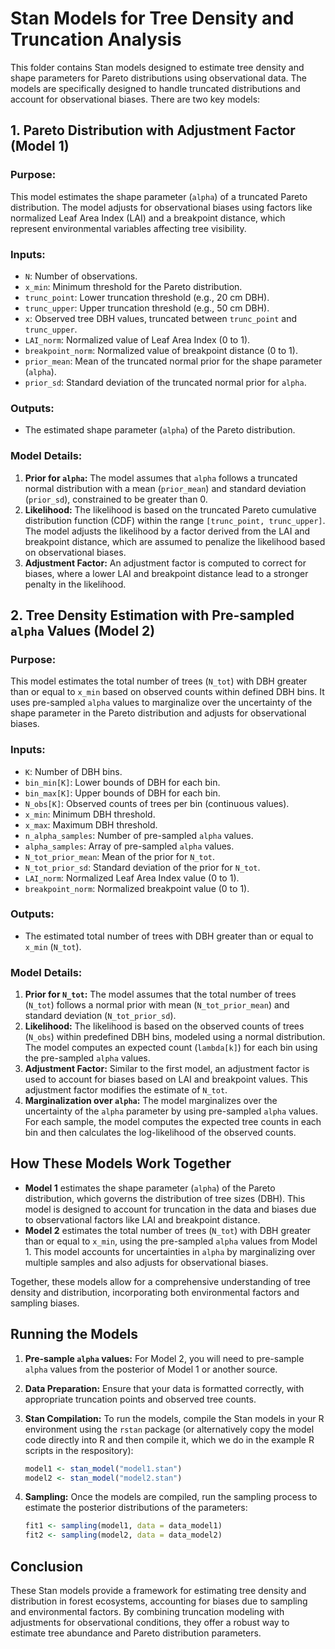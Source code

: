 
# Stan Models for Tree Density and Truncation Analysis

This folder contains Stan models designed to estimate tree density and shape parameters for Pareto distributions using observational data. The models are specifically designed to handle truncated distributions and account for observational biases. There are two key models:

## 1. Pareto Distribution with Adjustment Factor (Model 1)

### Purpose:
This model estimates the shape parameter (`alpha`) of a truncated Pareto distribution. The model adjusts for observational biases using factors like normalized Leaf Area Index (LAI) and a breakpoint distance, which represent environmental variables affecting tree visibility.

### Inputs:
- `N`: Number of observations.
- `x_min`: Minimum threshold for the Pareto distribution.
- `trunc_point`: Lower truncation threshold (e.g., 20 cm DBH).
- `trunc_upper`: Upper truncation threshold (e.g., 50 cm DBH).
- `x`: Observed tree DBH values, truncated between `trunc_point` and `trunc_upper`.
- `LAI_norm`: Normalized value of Leaf Area Index (0 to 1).
- `breakpoint_norm`: Normalized value of breakpoint distance (0 to 1).
- `prior_mean`: Mean of the truncated normal prior for the shape parameter (`alpha`).
- `prior_sd`: Standard deviation of the truncated normal prior for `alpha`.

### Outputs:
- The estimated shape parameter (`alpha`) of the Pareto distribution.

### Model Details:
1. **Prior for `alpha`:** The model assumes that `alpha` follows a truncated normal distribution with a mean (`prior_mean`) and standard deviation (`prior_sd`), constrained to be greater than 0.
2. **Likelihood:** The likelihood is based on the truncated Pareto cumulative distribution function (CDF) within the range `[trunc_point, trunc_upper]`. The model adjusts the likelihood by a factor derived from the LAI and breakpoint distance, which are assumed to penalize the likelihood based on observational biases.
3. **Adjustment Factor:** An adjustment factor is computed to correct for biases, where a lower LAI and breakpoint distance lead to a stronger penalty in the likelihood.

## 2. Tree Density Estimation with Pre-sampled `alpha` Values (Model 2)

### Purpose:
This model estimates the total number of trees (`N_tot`) with DBH greater than or equal to `x_min` based on observed counts within defined DBH bins. It uses pre-sampled `alpha` values to marginalize over the uncertainty of the shape parameter in the Pareto distribution and adjusts for observational biases.

### Inputs:
- `K`: Number of DBH bins.
- `bin_min[K]`: Lower bounds of DBH for each bin.
- `bin_max[K]`: Upper bounds of DBH for each bin.
- `N_obs[K]`: Observed counts of trees per bin (continuous values).
- `x_min`: Minimum DBH threshold.
- `x_max`: Maximum DBH threshold.
- `n_alpha_samples`: Number of pre-sampled `alpha` values.
- `alpha_samples`: Array of pre-sampled `alpha` values.
- `N_tot_prior_mean`: Mean of the prior for `N_tot`.
- `N_tot_prior_sd`: Standard deviation of the prior for `N_tot`.
- `LAI_norm`: Normalized Leaf Area Index value (0 to 1).
- `breakpoint_norm`: Normalized breakpoint value (0 to 1).

### Outputs:
- The estimated total number of trees with DBH greater than or equal to `x_min` (`N_tot`).

### Model Details:
1. **Prior for `N_tot`:** The model assumes that the total number of trees (`N_tot`) follows a normal prior with mean (`N_tot_prior_mean`) and standard deviation (`N_tot_prior_sd`).
2. **Likelihood:** The likelihood is based on the observed counts of trees (`N_obs`) within predefined DBH bins, modeled using a normal distribution. The model computes an expected count (`lambda[k]`) for each bin using the pre-sampled `alpha` values.
3. **Adjustment Factor:** Similar to the first model, an adjustment factor is used to account for biases based on LAI and breakpoint values. This adjustment factor modifies the estimate of `N_tot`.
4. **Marginalization over `alpha`:** The model marginalizes over the uncertainty of the `alpha` parameter by using pre-sampled `alpha` values. For each sample, the model computes the expected tree counts in each bin and then calculates the log-likelihood of the observed counts.

## How These Models Work Together

- **Model 1** estimates the shape parameter (`alpha`) of the Pareto distribution, which governs the distribution of tree sizes (DBH). This model is designed to account for truncation in the data and biases due to observational factors like LAI and breakpoint distance.
- **Model 2** estimates the total number of trees (`N_tot`) with DBH greater than or equal to `x_min`, using the pre-sampled `alpha` values from Model 1. This model accounts for uncertainties in `alpha` by marginalizing over multiple samples and also adjusts for observational biases.

Together, these models allow for a comprehensive understanding of tree density and distribution, incorporating both environmental factors and sampling biases.

## Running the Models

1. **Pre-sample `alpha` values:** For Model 2, you will need to pre-sample `alpha` values from the posterior of Model 1 or another source.
2. **Data Preparation:** Ensure that your data is formatted correctly, with appropriate truncation points and observed tree counts.
3. **Stan Compilation:** To run the models, compile the Stan models in your R environment using the `rstan` package (or alternatively copy the model code directly into R and then compile it, which we do in the example R scripts in the respository):

    ```r
    model1 <- stan_model("model1.stan")
    model2 <- stan_model("model2.stan")
    ```
    
4. **Sampling:** Once the models are compiled, run the sampling process to estimate the posterior distributions of the parameters:

    ```r
    fit1 <- sampling(model1, data = data_model1)
    fit2 <- sampling(model2, data = data_model2)
    ```

## Conclusion

These Stan models provide a framework for estimating tree density and distribution in forest ecosystems, accounting for biases due to sampling and environmental factors. By combining truncation modeling with adjustments for observational conditions, they offer a robust way to estimate tree abundance and Pareto distribution parameters.
